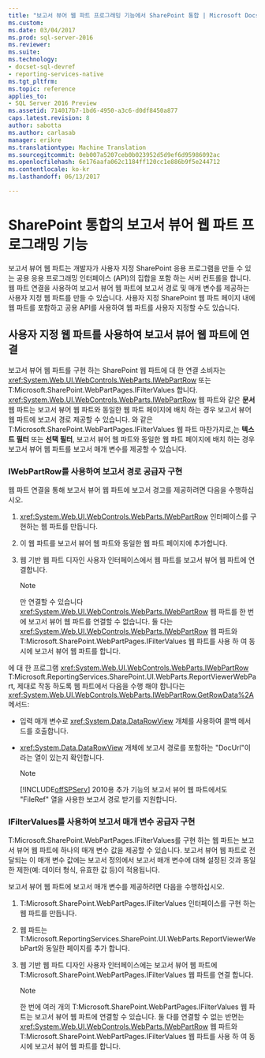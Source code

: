 ```yaml
---
title: "보고서 뷰어 웹 파트 프로그래밍 기능에서 SharePoint 통합 | Microsoft Docs"
ms.custom: 
ms.date: 03/04/2017
ms.prod: sql-server-2016
ms.reviewer: 
ms.suite: 
ms.technology:
- docset-sql-devref
- reporting-services-native
ms.tgt_pltfrm: 
ms.topic: reference
applies_to:
- SQL Server 2016 Preview
ms.assetid: 714017b7-1bd6-4950-a3c6-d0df8450a877
caps.latest.revision: 8
author: sabotta
ms.author: carlasab
manager: erikre
ms.translationtype: Machine Translation
ms.sourcegitcommit: 0eb007a5207ceb0b023952d5d9ef6d95986092ac
ms.openlocfilehash: 6e176aafa062c1184ff120cc1e886b9f5e244712
ms.contentlocale: ko-kr
ms.lasthandoff: 06/13/2017

---
```

# <a name="report-viewer-web-part-programmability-in-sharepoint-integration"></a>SharePoint 통합의 보고서 뷰어 웹 파트 프로그래밍 기능
  보고서 뷰어 웹 파트는 개발자가 사용자 지정 SharePoint 응용 프로그램을 만들 수 있는 공용 응용 프로그래밍 인터페이스 (API)의 집합을 포함 하는 서버 컨트롤을 합니다. 웹 파트 연결을 사용하여 보고서 뷰어 웹 파트에 보고서 경로 및 매개 변수를 제공하는 사용자 지정 웹 파트를 만들 수 있습니다. 사용자 지정 SharePoint 웹 파트 페이지 내에 웹 파트를 포함하고 공용 API를 사용하여 웹 파트를 사용자 지정할 수도 있습니다.  
  
## <a name="connecting-to-report-viewer-web-part-with-custom-web-parts"></a>사용자 지정 웹 파트를 사용하여 보고서 뷰어 웹 파트에 연결  
 보고서 뷰어 웹 파트를 구현 하는 SharePoint 웹 파트에 대 한 연결 소비자는 <xref:System.Web.UI.WebControls.WebParts.IWebPartRow> 또는 T:Microsoft.SharePoint.WebPartPages.IFilterValues 합니다. <xref:System.Web.UI.WebControls.WebParts.IWebPartRow> 웹 파트와 같은 **문서** 웹 파트는 보고서 뷰어 웹 파트와 동일한 웹 파트 페이지에 배치 하는 경우 보고서 뷰어 웹 파트에 보고서 경로 제공할 수 있습니다. 와 같은 T:Microsoft.SharePoint.WebPartPages.IFilterValues 웹 파트 마찬가지로,는 **텍스트 필터** 또는 **선택 필터**, 보고서 뷰어 웹 파트와 동일한 웹 파트 페이지에 배치 하는 경우 보고서 뷰어 웹 파트를 보고서 매개 변수를 제공할 수 있습니다.  
  
### <a name="implementing-a-report-path-provider-with-iwebpartrow"></a>IWebPartRow를 사용하여 보고서 경로 공급자 구현  
 웹 파트 연결을 통해 보고서 뷰어 웹 파트에 보고서 경고를 제공하려면 다음을 수행하십시오.  
  
1.  <xref:System.Web.UI.WebControls.WebParts.IWebPartRow> 인터페이스를 구현하는 웹 파트를 만듭니다.  
  
2.  이 웹 파트를 보고서 뷰어 웹 파트와 동일한 웹 파트 페이지에 추가합니다.  
  
3.  웹 기반 웹 파트 디자인 사용자 인터페이스에서 웹 파트를 보고서 뷰어 웹 파트에 연결합니다.  
  
    > [!NOTE]  
    >  만 연결할 수 있습니다 <xref:System.Web.UI.WebControls.WebParts.IWebPartRow> 웹 파트를 한 번에 보고서 뷰어 웹 파트를 연결할 수 없습니다. 둘 다는 <xref:System.Web.UI.WebControls.WebParts.IWebPartRow> 웹 파트와 T:Microsoft.SharePoint.WebPartPages.IFilterValues 웹 파트를 사용 하 여 동시에 보고서 뷰어 웹 파트를 합니다.  
  
 에 대 한 프로그램 <xref:System.Web.UI.WebControls.WebParts.IWebPartRow> T:Microsoft.ReportingServices.SharePoint.UI.WebParts.ReportViewerWebPart, 제대로 작동 하도록 웹 파트에서 다음을 수행 해야 합니다는 <xref:System.Web.UI.WebControls.WebParts.IWebPartRow.GetRowData%2A> 메서드:  
  
-   입력 매개 변수로 <xref:System.Data.DataRowView> 개체를 사용하여 콜백 메서드를 호출합니다.  
  
-   <xref:System.Data.DataRowView> 개체에 보고서 경로를 포함하는 "DocUrl"이라는 열이 있는지 확인합니다.  
  
    > [!NOTE]  
    >  [!INCLUDE[offSPServ](../includes/offspserv-md.md)] 2010용 추가 기능의 보고서 뷰어 웹 파트에서도 "FileRef" 열을 사용한 보고서 경로 받기를 지원합니다.  
  
### <a name="implementing-a-report-parameter-provider-with-ifiltervalues"></a>IFilterValues를 사용하여 보고서 매개 변수 공급자 구현  
 T:Microsoft.SharePoint.WebPartPages.IFilterValues를 구현 하는 웹 파트는 보고서 뷰어 웹 파트에 하나의 매개 변수 값을 제공할 수 있습니다. 보고서 뷰어 웹 파트로 전달되는 이 매개 변수 값에는 보고서 정의에서 보고서 매개 변수에 대해 설정된 것과 동일한 제한(예: 데이터 형식, 유효한 값 등)이 적용됩니다.  
  
 보고서 뷰어 웹 파트에 보고서 매개 변수를 제공하려면 다음을 수행하십시오.  
  
1.  T:Microsoft.SharePoint.WebPartPages.IFilterValues 인터페이스를 구현 하는 웹 파트를 만듭니다.  
  
2.  웹 파트는 T:Microsoft.ReportingServices.SharePoint.UI.WebParts.ReportViewerWebPart와 동일한 페이지를 추가 합니다.  
  
3.  웹 기반 웹 파트 디자인 사용자 인터페이스에는 보고서 뷰어 웹 파트에 T:Microsoft.SharePoint.WebPartPages.IFilterValues 웹 파트를 연결 합니다.  
  
    > [!NOTE]  
    >  한 번에 여러 개의 T:Microsoft.SharePoint.WebPartPages.IFilterValues 웹 파트는 보고서 뷰어 웹 파트에 연결할 수 있습니다. 둘 다를 연결할 수 없는 반면는 <xref:System.Web.UI.WebControls.WebParts.IWebPartRow> 웹 파트와 T:Microsoft.SharePoint.WebPartPages.IFilterValues 웹 파트를 사용 하 여 동시에 보고서 뷰어 웹 파트를 합니다.  
  
  
